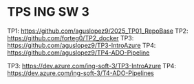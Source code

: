 # TPS ING SW 3

TP1: https://github.com/aguslopez9/2025_TP01_RepoBase
TP2: https://github.com/forteg0/TP2_docker
TP3: https://github.com/aguslopez9/TP3-IntroAzure
TP4: https://github.com/aguslopez9/TP4-ADO-Pipeline

TP3: https://dev.azure.com/ing-soft-3/TP3-IntroAzure
TP4: https://dev.azure.com/ing-soft-3/T4-ADO-Pipelines
